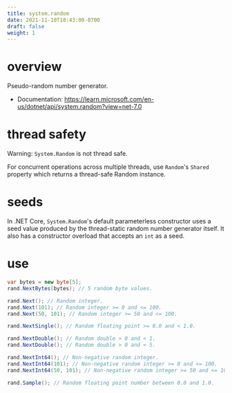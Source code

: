 ```yaml
---
title: system.random
date: 2021-11-10T18:43:00-0700
draft: false
weight: 1
---
```


# overview
Pseudo-random number generator.
- Documentation: https://learn.microsoft.com/en-us/dotnet/api/system.random?view=net-7.0

# thread safety
<r>Warning:</r> `System.Random` is not thread safe.

For concurrent operations across multiple threads, use `Random`'s `Shared` property which returns a thread-safe Random instance.

# seeds
In .NET Core, `System.Random`'s default parameterless constructor uses a seed value produced by the thread-static random number generator itself.  It also has a constructor overload that accepts an `int` as a seed.

# use
```cs
var bytes = new byte[5];
rand.NextBytes(bytes); // 5 random byte values.

rand.Next(); // Random integer.
rand.Next(101); // Random integer >= 0 and <= 100.
rand.Next(50, 101); // Random integer >= 50 and <= 100.

rand.NextSingle(); // Random floating point >= 0.0 and < 1.0.

rand.NextDouble(); // Random double > 0 and < 1.
rand.NextDouble(); // Random double > 0 and < 5.

rand.NextInt64(); // Non-negative random integer.
rand.NextInt64(101); // Non-negative random integer >= 0 and <= 100.
rand.NextInt64(50, 101); // Non-negative random integer >= 50 and <= 100.

rand.Sample(); // Random floating point number between 0.0 and 1.0.
```

